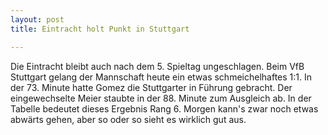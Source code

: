 ```yaml
---
layout: post
title: Eintracht holt Punkt in Stuttgart

---
```


Die Eintracht bleibt auch nach dem 5. Spieltag ungeschlagen. Beim VfB Stuttgart gelang der Mannschaft heute ein etwas schmeichelhaftes 1:1. In der 73. Minute hatte Gomez die Stuttgarter in Führung gebracht. Der eingewechselte Meier staubte in der 88. Minute zum Ausgleich ab. In der Tabelle bedeutet dieses Ergebnis Rang 6. Morgen kann's zwar noch etwas abwärts gehen, aber so oder so sieht es wirklich gut aus.



